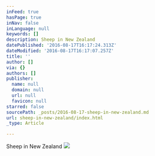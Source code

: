 ```yaml
---
inFeed: true
hasPage: true
inNav: false
inLanguage: null
keywords: []
description: Sheep in New Zealand
datePublished: '2016-08-17T16:17:24.313Z'
dateModified: '2016-08-17T16:17:07.257Z'
title: ''
author: []
via: {}
authors: []
publisher:
  name: null
  domain: null
  url: null
  favicon: null
starred: false
sourcePath: _posts/2016-08-17-sheep-in-new-zealand.md
url: sheep-in-new-zealand/index.html
_type: Article

---
```

Sheep in New Zealand
![](https://the-grid-user-content.s3-us-west-2.amazonaws.com/5f496f72-f351-4c38-8bb2-d489b35acaed.jpg)
